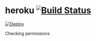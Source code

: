 heroku [![Build Status](https://travis-ci.com/ashraf-revo/charity.svg?branch=master)](https://travis-ci.com/ashraf-revo/charity)
======

[![Deploy](https://www.herokucdn.com/deploy/button.png)](https://heroku.com/deploy)

Checking permissions

